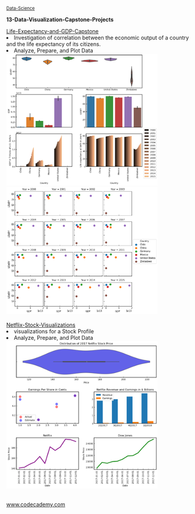 <sub><a href="https://github.com/stefanm-git/Data-Science">Data-Science</a></sub>

**13-Data-Visualization-Capstone-Projects**</br>


<div style="float:left">
<a href="Life-Expectancy-and-GDP-Capstone">
Life-Expectancy-and-GDP-Capstone</br></a>
<li>Investigation of correlation between the economic output of a country and the life expectancy of its citizens. </li>
<li>Analyze, Prepare, and Plot Data</li>
<img src="Life-Expectancy-and-GDP-Capstone/img/overview_plot.png" alt="img" width="400px">
<img src="Life-Expectancy-and-GDP-Capstone/img/GDP_LEABY.png" alt="img" width="400px" "></a></br></br>

<a href="Netflix-Stock-Visualizations">
Netflix-Stock-Visualizations</br></a>
<li>visualizations for a Stock Profile</li>
<li>Analyze, Prepare, and Plot Data</li>
<img src="Netflix-Stock-Visualizations/netflix_visualizations_project.png" alt="img" width="400px" "></a></br></br>


www.codecademy.com

